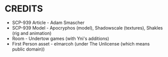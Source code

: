 # CREDITS

- SCP-939 Article - Adam Smascher
- SCP-939 Model - Apocryphos (model), Shadowscale (textures), Shakles (rig and animation)
- Room - Undertow games (with Yni's additions)
- First Person asset - elmarcoh (under The Unlicense (which means public domain))